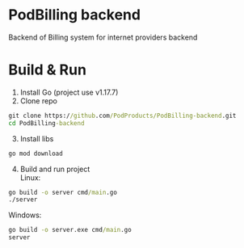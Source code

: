 # PodBilling backend

 Backend of Billing system for internet providers backend

# Build & Run
1) Install Go (project use v1.17.7)
2) Clone repo
```cmd
git clone https://github.com/PodProducts/PodBilling-backend.git
cd PodBilling-backend
```
3) Install libs
```cmd
go mod download
```
4) Build and run project\
Linux:
```cmd
go build -o server cmd/main.go
./server
```
Windows:
```cmd
go build -o server.exe cmd/main.go
server
```